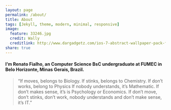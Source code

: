 ```yaml
---
layout: page
permalink: /about/
title: About
tags: [Jekyll, theme, modern, minimal, responsive]
image:
  feature: 33246.jpg
  credit: Wally
  creditlink: http://www.dargadgetz.com/ios-7-abstract-wallpaper-pack-for-iphone-5-and-ipod-touch-retina/
share: true
---
```


#### I’m Renato Fialho, an Computer Science BsC undergraduate at FUMEC in Belo Horizonte, Minas Gerais, Brazil.

>“If moves, belongs to Biology.
>If stinks, belongs to Chemistry.
>If don’t works, belong to Physics
>If nobody understands, it’s Mathematic.
>If don’t makes sense, it’s is Psychology or Economics.
>If don’t move, don’t stinks, don’t work, nobody understands and don’t make sense, it’s IT.”





